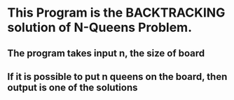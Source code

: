 # This Program is the BACKTRACKING solution of N-Queens Problem.
## The program takes input n, the size of board
## If it is possible to put n queens on the board, then output is one of the solutions

